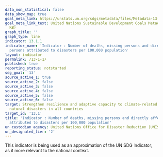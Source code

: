 ```yaml
---
data_non_statistical: false
data_show_map: true
goal_meta_link: https://unstats.un.org/sdgs/metadata/files/Metadata-13-01-01.pdf
goal_meta_link_text: United Nations Sustainable Development Goals Metadata (PDF 224
  KB)
graph_title: ''
graph_type: line
indicator: 13.1.1
indicator_name: 'Indicator : Number of deaths, missing persons and directly affected
  persons attributed to disasters per 100,000 population'
layout: indicator
permalink: /13-1-1/
published: true
reporting_status: notstarted
sdg_goal: '13'
source_active_1: true
source_active_2: false
source_active_3: false
source_active_4: false
source_active_5: false
source_active_6: false
target: Strengthen resilience and adaptive capacity to climate-related hazards and
  natural disasters in all countries
target_id: '13.1'
title: 'Indicator : Number of deaths, missing persons and directly affected persons
  attributed to disasters per 100,000 population'
un_custodian_agency: United Nations Office for Disaster Reduction (UNISDR)
un_designated_tier: '2'
---
```

This indicator is being used as an approximation of the UN SDG Indicator, as it more relevant to the national context.
